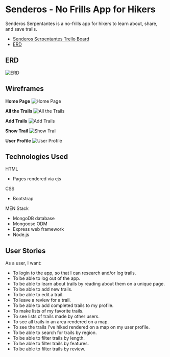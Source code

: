 # Senderos - No Frills App for Hikers

Senderos Serpentantes is a no-frills app for hikers to learn about, share, and save trails.
- [Senderos Serpentantes Trello Board](https://trello.com/b/BCFgb0eM/senderos-serpenteantes)
- [ERD](https://lucid.app/lucidchart/9fd9a54e-3255-4d84-8ff8-6b8d88bce402/edit?viewport_loc=-158%2C141%2C1591%2C863%2C0_0&invitationId=inv_2c3fd439-226b-40e8-9ba6-8214980554d3)

## ERD
![ERD](https://i.imgur.com/1PohWJV.png)

## Wireframes

**Home Page**
![Home Page](https://i.imgur.com/uehY9Xm.png)

**All the Trails**
![All the Trails](https://i.imgur.com/Yh2DuZA.png)

**Add Trails**
![Add Trails](https://i.imgur.com/WI9SHIH.png)

**Show Trail**
![Show Trail](https://i.imgur.com/bOAL3WM.png)

**User Profile**
![User Profile](https://i.imgur.com/26B2L1K.png)

## Technologies Used

HTML
- Pages rendered via ejs

CSS
- Bootstrap

MEN Stack
- MongoDB database
- Mongoose ODM
- Express web framework
- Node.js


## User Stories

As a user, I want:
- To login to the app, so that I can research and/or log trails.
- To be able to log out of the app.
- To be able to learn about trails by reading about them on a unique page.
- To be able to add new trails.
- To be able to edit a trail.
- To leave a review for a trail.
- To be able to add completed trails to my profile.
- To make lists of my favorite trails.
- To see lists of trails made by other users.
- To see all trails in an area rendered on a map.
- To see the trails I've hiked rendered on a map on my user profile.
- To be able to search for trails by region.
- To be able to filter trails by length.
- To be able to filter trails by features.
- To be able to filter trails by review.




